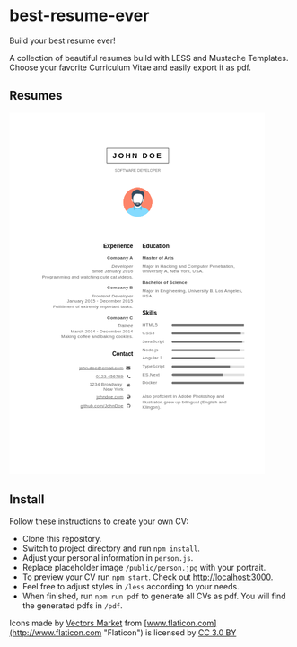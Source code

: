 # best-resume-ever

Build your best resume ever!

A collection of beautiful resumes build with LESS and Mustache Templates. Choose your favorite Curriculum Vitae and easily export it as pdf.

## Resumes

![image](public/preview/resume-1.png)

## Install

Follow these instructions to create your own CV:

- Clone this repository.
- Switch to project directory and run `npm install`.
- Adjust your personal information in `person.js`.
- Replace placeholder image `/public/person.jpg` with your portrait.
- To preview your CV run `npm start`. Check out <http://localhost:3000>.
- Feel free to adjust styles in `/less` according to your needs.
- When finished, run `npm run pdf` to generate all CVs as pdf. You will find the generated pdfs in `/pdf`.

Icons made by [Vectors Market](http://www.flaticon.com/authors/vectors-market "Vectors Market") from [www.flaticon.com](http://www.flaticon.com "Flaticon") is licensed by [CC 3.0 BY](http://creativecommons.org/licenses/by/3.0/ "Creative Commons BY 3.0")
